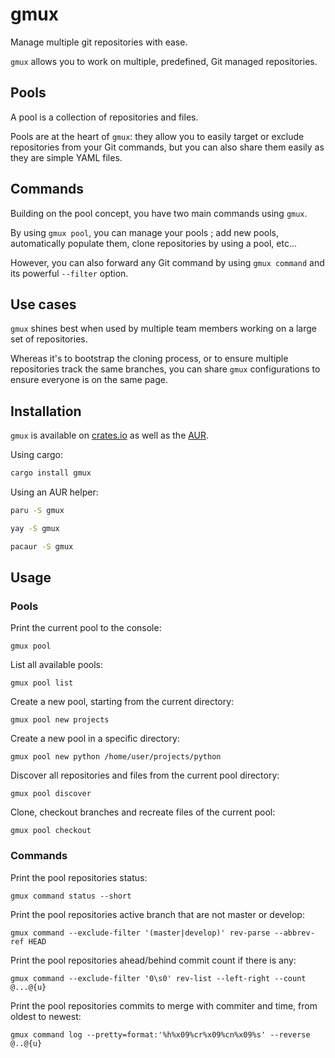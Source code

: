 # gmux

Manage multiple git repositories with ease.

`gmux` allows you to work on multiple, predefined, Git managed repositories.

## Pools

A pool is a collection of repositories and files.

Pools are at the heart of `gmux`: they allow you to easily target or exclude
repositories from your Git commands, but you can also share them easily as they
are simple YAML files.

## Commands

Building on the pool concept, you have two main commands using `gmux`.

By using `gmux pool`, you can manage your pools ; add new pools, automatically
populate them, clone repositories by using a pool, etc...

However, you can also forward any Git command by using `gmux command` and its
powerful `--filter` option.

## Use cases

`gmux` shines best when used by multiple team members working on a large set
of repositories.

Whereas it's to bootstrap the cloning process, or to ensure multiple
repositories track the same branches, you can share `gmux` configurations
to ensure everyone is on the same page.

## Installation

`gmux` is available on [crates.io](https://crates.io/crates/gmux)
as well as the [AUR](https://aur.archlinux.org/packages/gmux/).

Using cargo:

```sh
cargo install gmux
```

Using an AUR helper:

```sh
paru -S gmux
```

```sh
yay -S gmux
```

```sh
pacaur -S gmux
```

## Usage

### Pools

Print the current pool to the console:

`gmux pool`

List all available pools:

`gmux pool list`

Create a new pool, starting from the current directory:

`gmux pool new projects`

Create a new pool in a specific directory:

`gmux pool new python /home/user/projects/python`

Discover all repositories and files from the current pool directory:

`gmux pool discover`

Clone, checkout branches and recreate files of the current pool:

`gmux pool checkout`

### Commands

Print the pool repositories status:

`gmux command status --short`

Print the pool repositories active branch that are not master or develop:

`gmux command --exclude-filter '(master|develop)' rev-parse --abbrev-ref HEAD`

Print the pool repositories ahead/behind commit count if there is any:

`gmux command --exclude-filter '0\s0' rev-list --left-right --count @...@{u}`

Print the pool repositories commits to merge with commiter and time, from oldest to newest:

`gmux command log --pretty=format:'%h%x09%cr%x09%cn%x09%s' --reverse @..@{u}`
